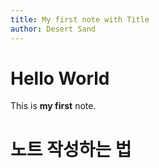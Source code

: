 ```yaml
---
title: My first note with Title
author: Desert Sand
---
```


# Hello World

This is **my first** note.

# 노트 작성하는 법